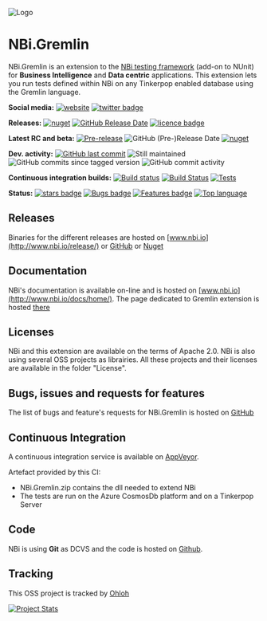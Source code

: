 ![Logo](https://github.com/Seddryck/nbi/raw/gh-pages/img/logo-2x.png)
# NBi.Gremlin #
NBi.Gremlin is an extension to the [NBi testing framework](http://www.nbi.io) (add-on to NUnit) for **Business Intelligence** and **Data centric** applications. This extension lets you run tests defined within NBi on any Tinkerpop enabled database using the Gremlin language.

**Social media:** [![website](https://img.shields.io/badge/website-nbi.io-fe762d.svg)](http://www.nbi.io)
[![twitter badge](https://img.shields.io/badge/twitter-@Seddryck-blue.svg?style=flat&logo=twitter)](https://twitter.com/Seddryck)

**Releases:** [![nuget](https://img.shields.io/nuget/v/NBi.Gremlin.svg)](https://www.nuget.org/packages/NBi.Gremlin/)
[![GitHub Release Date](https://img.shields.io/github/release-date/seddryck/nbi.gremlin.svg)](https://github.com/Seddryck/NBi.Gremlin/releases/latest)
[![licence badge](https://img.shields.io/badge/License-Apache%202.0-yellow.svg)](https://github.com/Seddryck/NBi.Gremlin/blob/master/LICENSE)

**Latest RC and beta:** [![Pre-release](https://img.shields.io/github/tag-pre/seddryck/nbi.gremlin.svg?color=%23ee41f4&label=Pre-release)](https://github.com/Seddryck/NBi.Gremlin/releases/)
![GitHub (Pre-)Release Date](https://img.shields.io/github/release-date-pre/Seddryck/NBi.Gremlin?label=Pre-release)
[![nuget](https://img.shields.io/nuget/vpre/NBi.Gremlin.svg?color=%23427682&label=Beta)](https://www.nuget.org/packages/NBi.Framework/)

**Dev. activity:** [![GitHub last commit](https://img.shields.io/github/last-commit/Seddryck/nbi.gremlin.svg)](https://github.com/Seddryck/NBi.Gremlin/releases/latest)
![Still maintained](https://img.shields.io/maintenance/yes/2021.svg)
![GitHub commits since tagged version](https://img.shields.io/github/commits-since/Seddryck/NBi.Gremlin/v1.0/develop)
![GitHub commit activity](https://img.shields.io/github/commit-activity/y/Seddryck/NBi.Gremlin)

**Continuous integration builds:** [![Build status](https://ci.appveyor.com/api/projects/status/ifvoj0m9g4n1cxdm?svg=true)](https://ci.appveyor.com/project/Seddryck/nbi-gremlin)
[![Build Status](https://seddryck.visualstudio.com/NBi.Gremlin/_apis/build/status/NBi-CI?branchName=develop)](https://seddryck.visualstudio.com/NBi/_apis/build/status/NBi-CI?branchName=develop)
[![Tests](https://img.shields.io/appveyor/tests/seddryck/nbi.gremlin.svg)](https://ci.appveyor.com/project/Seddryck/nbi.gremlin/build/tests)

**Status:** [![stars badge](https://img.shields.io/github/stars/Seddryck/NBi.Gremlin.svg)](https://github.com/Seddryck/NBi.Gremlin/stargazers)
[![Bugs badge](https://img.shields.io/github/issues/Seddryck/NBi.Gremlin/bug.svg?color=red&label=Bugs)](https://github.com/Seddryck/NBi.Gremlin/issues?utf8=%E2%9C%93&q=is:issue+is:open+label:bug+)
[![Features badge](https://img.shields.io/github/issues/seddryck/nbi.gremlin/feature-request.svg?color=purple&label=Feature%20requests)](https://github.com/Seddryck/NBi.Gremlin/issues?utf8=%E2%9C%93&q=is:issue+is:open+label:feature-request+)
[![Top language](https://img.shields.io/github/languages/top/seddryck/nbi.gremlin.svg)](https://github.com/Seddryck/NBi/search?l=C%23)

## Releases ##
Binaries for the different releases are hosted on [www.nbi.io](http://www.nbi.io/release/) or [GitHub](https://github.com/Seddryck/NBi/releases) or [Nuget](https://www.nuget.org/packages/NBi.Gremlin)

## Documentation ##
NBi's documentation is available on-line and is hosted on [www.nbi.io](http://www.nbi.io/docs/home/). The page dedicated to Gremlin extension is hosted [there](http://www.nbi.io/extensions/gremlin/)

## Licenses ##
NBi and this extension are available on the terms of Apache 2.0. NBi is also using several OSS projects as librairies. All these projects and their licenses are available in the folder "License". 

## Bugs, issues and requests for features ##
The list of bugs and feature's requests for NBi.Gremlin is hosted on [GitHub](https://github.com/Seddryck/NBi.Gremlin/issues)

## Continuous Integration ##
A continuous integration service is available on [AppVeyor](https://ci.appveyor.com/project/Seddryck/nbi.gremlin).

Artefact provided by this CI:

- NBi.Gremlin.zip contains the dll needed to extend NBi 
- The tests are run on the Azure CosmosDb platform and on a Tinkerpop Server

## Code ##
NBi is using **Git** as DCVS and the code is hosted on [Github](https://github.com/Seddryck/NBi.Gremlin). 

## Tracking ##
This OSS project is tracked by [Ohloh](http://www.ohloh.net/p/nbi-gremlin)

[![Project Stats](https://www.ohloh.net/p/nbi-gremlin/widgets/project_thin_badge.gif)](https://www.ohloh.net/p/nbi-gremlin)
